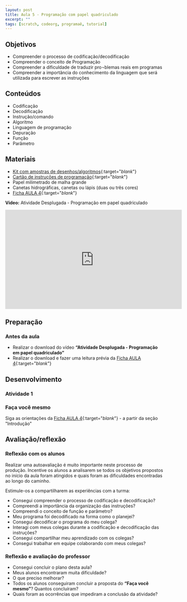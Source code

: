 ```yaml
---
layout: post
title: Aula 5 - Programação com papel quadriculado
excerpt: ""
tags: [scratch, codeorg, programaê, tutorial]
---
```


## Objetivos
 - Compreender o processo de codificação/decodificação
 - Compreender o conceito de Programação
 - Compreender a dificuldade de traduzir pro¬blemas reais em programas
 - Compreender a importância do conhecimento da linguagem que será utilizada para escrever as instruções

## Conteúdos
 - Codificação
 - Decodificação
 - Instrução/comando
 - Algoritmo
 - Linguagem de programação
 - Depuração
 - Função
 - Parâmetro

## Materiais
 - [Kit com amostras de desenhos/algoritmos](/blocos/pdf/AmostrasDeDesenhos.pdf){:target="_blank_"}
 - [Cartão de instruções de programação](/blocos/pdf/Instrucoes.pdf){:target="_blank_"}
 - Papel milimetrado de malha grande
 - Canetas hidrográficas, canetas ou lápis (duas ou três cores)
 - [Ficha AULA 4](/blocos/pdf/Ficha%204-Programacaoempapelquadriculado.pdf){:target="_blank_"}

**Vídeo:**
Atividade Desplugada - Programação em papel quadriculado

<iframe width="560" height="315" src="https://www.youtube.com/embed/4e3fi_ls8CA" frameborder="0" allowfullscreen></iframe>


## Preparação

### Antes da aula

 - Realizar o download do vídeo **“Atividade Desplugada - Programação em papel quadriculado”**
 - Realizar o download e fazer uma leitura prévia da [Ficha AULA 4](/blocos/pdf/Ficha%204-Programacaoempapelquadriculado.pdf){:target="_blank_"}


## Desenvolvimento

### Atividade 1

### Faça você mesmo
Siga as orientações da [Ficha AULA 4](/blocos/pdf/Ficha%204-Programacaoempapelquadriculado.pdf){:target="_blank_"} - a partir da seção "Introdução"


## Avaliação/reflexão

### Reflexão com os alunos

Realizar uma autoavaliação é muito importante neste processo de produção. Incentive os alunos a analisarem se todos os objetivos propostos no início da aula foram atingidos e quais foram as dificuldades encontradas ao longo do caminho.

Estimule-os a compartilharem as experiências com a turma:

 - Consegui compreender o processo de codificação e decodificação?
 - Compreendi a importância da organização das instruções?
 - Compreendi o conceito de função e parâmetro?
 - Meu programa foi decodificado na forma como o planejei?
 - Consegui decodificar o programa do meu colega?
 - Interagi com meus colegas durante a codificação e decodificação das instruções?
 - Consegui compartilhar meu aprendizado com os colegas?
 - Consegui trabalhar em equipe colaborando com meus colegas?

### Reflexão e avaliação do professor
 - Consegui concluir o plano desta aula?
 - Meus alunos encontraram muita dificuldade?
 - O que preciso melhorar?
 - Todos os alunos conseguiram concluir a proposta do **“Faça você mesmo”**? Quantos concluíram?
 - Quais foram as ocorrências que impediram a conclusão da atividade?

 
